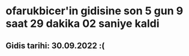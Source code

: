 # ofarukbicer'in gidisine son 5 gun 9 saat 29 dakika 02 saniye kaldi

## Gidis tarihi: 30.09.2022 :(